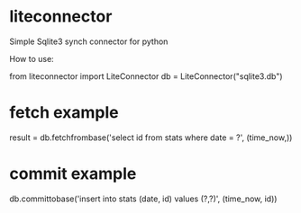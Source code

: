 # liteconnector
Simple Sqlite3 synch connector for python


How to use:

from liteconnector import LiteConnector
db = LiteConnector("sqlite3.db")

# fetch example
result = db.fetchfrombase('select id from stats where date = ?', (time_now,))
# commit example
db.committobase('insert into stats (date, id) values (?,?)', (time_now, id))
